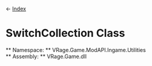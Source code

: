 ← [Index](index.md)
# SwitchCollection Class
** Namespace: ** VRage.Game.ModAPI.Ingame.Utilities  
** Assembly: ** VRage.Game.dll  
